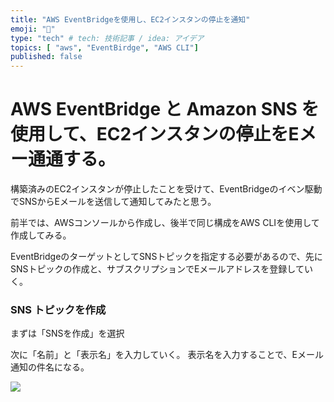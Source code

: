 ```yaml
---
title: "AWS EventBridgeを使用し、EC2インスタンの停止を通知"
emoji: "🐔"
type: "tech" # tech: 技術記事 / idea: アイデア
topics: [ "aws", "EventBirdge", "AWS CLI"]
published: false
---
```



# AWS EventBridge と Amazon SNS を使用して、EC2インスタンの停止をEメー通通する。

構築済みのEC2インスタンが停止したことを受けて、EventBridgeのイベン駆動でSNSからEメールを送信して通知してみたと思う。

前半では、AWSコンソールから作成し、後半で同じ構成をAWS CLIを使用して作成してみる。

EventBridgeのターゲットとしてSNSトピックを指定する必要があるので、先にSNSトピックの作成と、サブスクリプションでEメールアドレスを登録していく。

### SNS トピックを作成

まずは「SNSを作成」を選択

次に「名前」と「表示名」を入力していく。
表示名を入力することで、Eメール通知の件名になる。

![](https://storage.googleapis.com/zenn-user-upload/ff19cdc10166-20220910.png)


